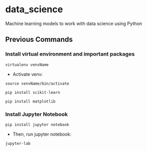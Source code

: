 # data_science
Machine learning models to work with data science using Python

## Previous Commands

### Install virtual environment and important packages

```
virtualenv venvName
```

- Activate venv:

```
source venvName/bin/activate
```

```
pip install scikit-learn
```
```
pip install matplotlib
```

### Install Jupyter Notebook

```
pip install jupyter notebook
```

- Then, run jupyter notebook:

```
jupyter-lab
```